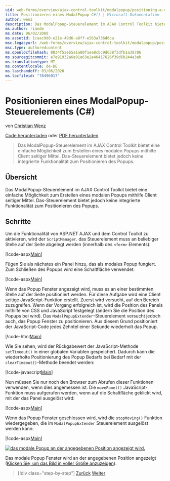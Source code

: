 ```yaml
---
uid: web-forms/overview/ajax-control-toolkit/modalpopup/positioning-a-modalpopup-cs
title: Positionieren eines ModalPopup-C#() | Microsoft-Dokumentation
author: wenz
description: Das ModalPopup-Steuerelement im AJAX Control Toolkit bietet eine einfache Möglichkeit zum Erstellen eines modalen Popups mithilfe Client seitiger Mittel. Das Steuerelement bietet jedoch keine...
ms.author: riande
ms.date: 06/02/2008
ms.assetid: 1caac9d0-e21e-49d6-a8ff-e563a736d6ca
msc.legacyurl: /web-forms/overview/ajax-control-toolkit/modalpopup/positioning-a-modalpopup-cs
msc.type: authoredcontent
ms.openlocfilehash: 8034f5aeb5a1a80f1ea8cbc9d638f3dfb1a38706
ms.sourcegitcommit: e7e91932a6e91a63e2e46417626f39d6b244a3ab
ms.translationtype: MT
ms.contentlocale: de-DE
ms.lasthandoff: 03/06/2020
ms.locfileid: "78496917"
---
```

# <a name="positioning-a-modalpopup-c"></a>Positionieren eines ModalPopup-Steuerelements (C#)

von [Christian Wenz](https://github.com/wenz)

[Code herunterladen](https://download.microsoft.com/download/2/4/0/24052038-f942-4336-905b-b60ae56f0dd5/ModalPopup4.cs.zip) oder [PDF herunterladen](https://download.microsoft.com/download/b/6/a/b6ae89ee-df69-4c87-9bfb-ad1eb2b23373/modalpopup4CS.pdf)

> Das ModalPopup-Steuerelement im AJAX Control Toolkit bietet eine einfache Möglichkeit zum Erstellen eines modalen Popups mithilfe Client seitiger Mittel. Das-Steuerelement bietet jedoch keine integrierte Funktionalität zum Positionieren des Popups.

## <a name="overview"></a>Übersicht

Das ModalPopup-Steuerelement im AJAX Control Toolkit bietet eine einfache Möglichkeit zum Erstellen eines modalen Popups mithilfe Client seitiger Mittel. Das-Steuerelement bietet jedoch keine integrierte Funktionalität zum Positionieren des Popups.

## <a name="steps"></a>Schritte

Um die Funktionalität von ASP.NET AJAX und dem Control Toolkit zu aktivieren, wird der `ScriptManager`. das Steuerelement muss an beliebiger Stelle auf der Seite abgelegt werden (innerhalb des `<form>` Elements):

[!code-aspx[Main](positioning-a-modalpopup-cs/samples/sample1.aspx)]

Fügen Sie als nächstes ein Panel hinzu, das als modales Popup fungiert. Zum Schließen des Popups wird eine Schaltfläche verwendet:

[!code-aspx[Main](positioning-a-modalpopup-cs/samples/sample2.aspx)]

Wenn das Popup Fenster angezeigt wird, muss es an einer bestimmten Stelle auf der Seite positioniert werden. Für diese Aufgabe wird eine Client seitige JavaScript-Funktion erstellt. Zuerst wird versucht, auf den Bereich zuzugreifen. Wenn der Vorgang erfolgreich ist, wird die Position des Panels mithilfe von CSS und JavaScript festgelegt (ändern Sie die Position des Popups bei wird). Das `ModalPopupExtender`-Steuerelement versucht jedoch auch, das Popup Fenster zu positionieren. Aus diesem Grund positioniert der JavaScript-Code jedes Zehntel einer Sekunde wiederholt das Popup.

[!code-html[Main](positioning-a-modalpopup-cs/samples/sample3.html)]

Wie Sie sehen, wird der Rückgabewert der JavaScript-Methode `setTimeout()` in einer globalen Variablen gespeichert. Dadurch kann die wiederholte Positionierung des Popup Bedarfs bei Bedarf mit der `clearTimeout()`-Methode beendet werden:

[!code-javascript[Main](positioning-a-modalpopup-cs/samples/sample4.js)]

Nun müssen Sie nur noch den Browser zum Abrufen dieser Funktionen verwenden, wenn dies angemessen ist. Die `movePanel()` JavaScript-Funktion muss aufgerufen werden, wenn auf die Schaltfläche geklickt wird, mit der das Panel ausgelöst wird:

[!code-aspx[Main](positioning-a-modalpopup-cs/samples/sample5.aspx)]

Wenn das Popup Fenster geschlossen wird, wird die `stopMoving()` Funktion wiedergegeben, die im `ModalPopupExtender` Steuerelement ausgelöst werden kann:

[!code-aspx[Main](positioning-a-modalpopup-cs/samples/sample6.aspx)]

[![das modale Popup an der angegebenen Position angezeigt wird.](positioning-a-modalpopup-cs/_static/image2.png)](positioning-a-modalpopup-cs/_static/image1.png)

Das modale Popup Fenster wird an der angegebenen Position angezeigt ([Klicken Sie, um das Bild in voller Größe anzuzeigen](positioning-a-modalpopup-cs/_static/image3.png)).

> [!div class="step-by-step"]
> [Zurück](handling-postbacks-from-a-modalpopup-cs.md)
> [Weiter](launching-a-modal-popup-window-from-server-code-vb.md)
